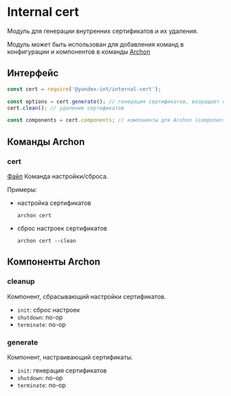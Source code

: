 # Internal cert

Модуль для генерации внутренних сертификатов и их удаления.

Модуль может быть использован для добавления команд в конфигурации и компонентов в команды
[Archon](https://github.yandex-team.ru/search-interfaces/infratest/tree/master/packages/archon)

## Интерфейс

```js
const cert = require('@yandex-int/internal-cert');

const options = cert.generate(); // генерация сертификатов, возращает объект {generator, constants}
cert.clean(); // удаление сертификатов

const components = cert.components; // компоненты для Archon (componentName -> component)
```

## Команды Archon

### cert

[Файл](./commands/cert.js) Команда настройки/сброса.

Примеры:

* настройка сертификатов
  ```
  archon cert
  ```
* сброс настроек сертификатов
  ```
  archon cert --clean
  ```

## Компоненты Archon

### cleanup

Компонент, сбрасывающий настройки сертификатов.

* `init`: сброс настроек
* `shutdown`: no-op
* `terminate`: no-op

### generate

Компонент, настраивающий сертификаты.

* `init`: генерация сертификатов
* `shutdown`: no-op
* `terminate`: no-op

